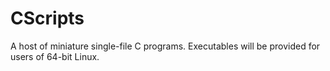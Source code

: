 # CScripts
A host of miniature single-file C programs. Executables will be provided for users of 64-bit Linux.
